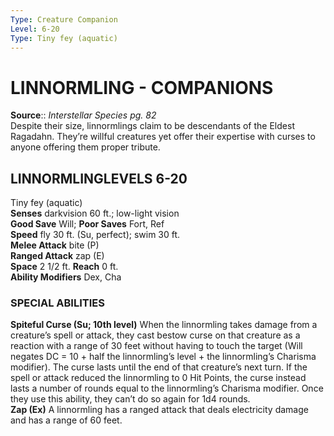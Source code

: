 ```yaml
---
Type: Creature Companion
Level: 6-20
Type: Tiny fey (aquatic)  
---
```

# LINNORMLING - COMPANIONS

**Source**:: _Interstellar Species pg. 82_  
Despite their size, linnormlings claim to be descendants of the Eldest Ragadahn. They’re willful creatures yet offer their expertise with curses to anyone offering them proper tribute.

## LINNORMLINGLEVELS 6-20

Tiny fey (aquatic)  
**Senses** darkvision 60 ft.; low-light vision  
**Good Save** Will; **Poor Saves** Fort, Ref  
**Speed** fly 30 ft. (Su, perfect); swim 30 ft.  
**Melee Attack** bite (P)  
**Ranged Attack** zap (E)  
**Space** 2 1/2 ft. **Reach** 0 ft.  
**Ability Modifiers** Dex, Cha  

### SPECIAL ABILITIES

**Spiteful Curse (Su; 10th level)** When the linnormling takes damage from a creature’s spell or attack, they cast bestow curse on that creature as a reaction with a range of 30 feet without having to touch the target (Will negates DC = 10 + half the linnormling’s level + the linnormling’s Charisma modifier). The curse lasts until the end of that creature’s next turn. If the spell or attack reduced the linnormling to 0 Hit Points, the curse instead lasts a number of rounds equal to the linnormling’s Charisma modifier. Once they use this ability, they can’t do so again for 1d4 rounds.  
**Zap (Ex)** A linnormling has a ranged attack that deals electricity damage and has a range of 60 feet.
